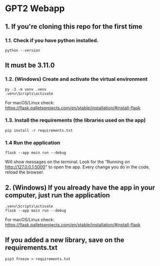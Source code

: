 # GPT2 Webapp
## 1. If you're cloning this repo for the first time
### 1.1. Check if you have python installed. 
`python --version`

## It must be 3.11.0

### 1.2. (Windows) Create and activate the virtual environment 

```
py -3 -m venv .venv
.venv\Scripts\activate
```

For macOS/Linux check: https://flask.palletsprojects.com/en/stable/installation/#install-flask 

### 1.3. Install the requirements (the libraries used on the app)
```
pip install -r requirements.txt
```

### 1.4 Run the application
```
flask --app main run --debug
```

Will show messages on the terminal. Look for the "Running on http://127.0.0.1:5000" to open the app.
Every change you do in the code, reload the browser.

## 2. (Windows) If you already have the app in your computer, just run the application
```
.venv\Scripts\activate
flask --app main run --debug
```

For macOS/Linux check: https://flask.palletsprojects.com/en/stable/installation/#install-flask 

## If you added a new library, save on the requirements.txt
`pip3 freeze > requirements.txt`

